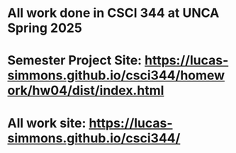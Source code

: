 # All work done in CSCI 344 at UNCA Spring 2025

# Semester Project Site: https://lucas-simmons.github.io/csci344/homework/hw04/dist/index.html
# All work site: https://lucas-simmons.github.io/csci344/
